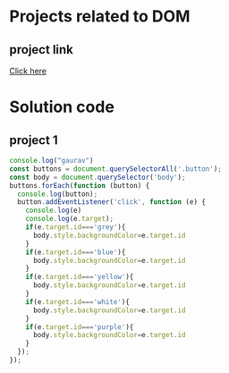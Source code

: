 # Projects related to DOM

## project link
[Click here](https://stackblitz.com/edit/dom-project-chaiaurcode?file=index.html) 

# Solution code

## project 1

```javascript
console.log("gaurav")
const buttons = document.querySelectorAll('.button');
const body = document.querySelector('body');
buttons.forEach(function (button) {
  console.log(button);
  button.addEventListener('click', function (e) {
    console.log(e)
    console.log(e.target);
    if(e.target.id==='grey'){
      body.style.backgroundColor=e.target.id
    }
    if(e.target.id==='blue'){
      body.style.backgroundColor=e.target.id
    }
    if(e.target.id==='yellow'){
      body.style.backgroundColor=e.target.id
    }
    if(e.target.id==='white'){
      body.style.backgroundColor=e.target.id
    }
    if(e.target.id==='purple'){
      body.style.backgroundColor=e.target.id
    }
  });
});
```